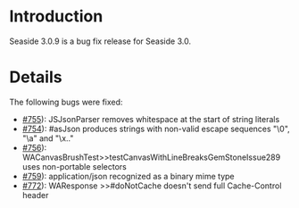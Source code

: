 # Introduction #
Seaside 3.0.9 is a bug fix release for Seaside 3.0.

# Details #

The following bugs were fixed:
  * [#755](https://github.com/SeasideSt/Seaside/issues/755)):	JSJsonParser removes whitespace at the start of string literals
  * [#754](https://github.com/SeasideSt/Seaside/issues/754)):	#asJson produces strings with non-valid escape sequences "\0", "\a" and "\x.."
  * [#756](https://github.com/SeasideSt/Seaside/issues/756)): 	WACanvasBrushTest>>testCanvasWithLineBreaksGemStoneIssue289 uses non-portable selectors
  * [#759](https://github.com/SeasideSt/Seaside/issues/759)): 	application/json recognized as a binary mime type
  * [#772](https://github.com/SeasideSt/Seaside/issues/772)): 	WAResponse >>#doNotCache doesn't send full Cache-Control header
